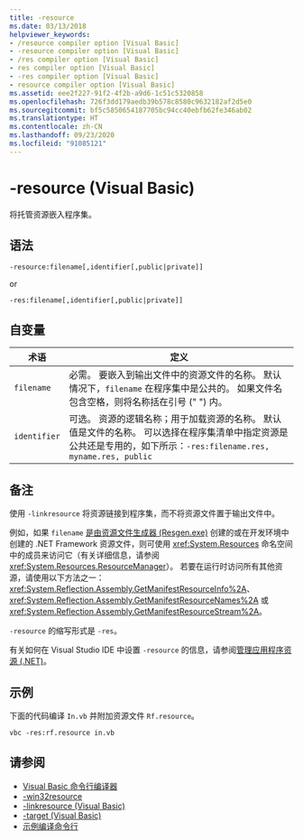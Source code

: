 ```yaml
---
title: -resource
ms.date: 03/13/2018
helpviewer_keywords:
- /resource compiler option [Visual Basic]
- -resource compiler option [Visual Basic]
- /res compiler option [Visual Basic]
- res compiler option [Visual Basic]
- -res compiler option [Visual Basic]
- resource compiler option [Visual Basic]
ms.assetid: eee2f227-91f2-4f2b-a9d6-1c51c5320858
ms.openlocfilehash: 726f3dd179aedb39b578c8580c9632182af2d5e0
ms.sourcegitcommit: bf5c5850654187705bc94cc40ebfb62fe346ab02
ms.translationtype: HT
ms.contentlocale: zh-CN
ms.lasthandoff: 09/23/2020
ms.locfileid: "91085121"
---
```

# <a name="-resource-visual-basic"></a>-resource (Visual Basic)

将托管资源嵌入程序集。  
  
## <a name="syntax"></a>语法  
  
```console  
-resource:filename[,identifier[,public|private]]  
```

or  

```console
-res:filename[,identifier[,public|private]]  
```  
  
## <a name="arguments"></a>自变量  
  
|术语|定义|  
|---|---|  
|`filename`|必需。 要嵌入到输出文件中的资源文件的名称。 默认情况下，`filename` 在程序集中是公共的。 如果文件名包含空格，则将名称括在引号 (" ") 内。|  
|`identifier`|可选。 资源的逻辑名称；用于加载资源的名称。 默认值是文件的名称。 可以选择在程序集清单中指定资源是公共还是专用的，如下所示：`-res:filename.res, myname.res, public`|  
  
## <a name="remarks"></a>备注  

 使用 `-linkresource` 将资源链接到程序集，而不将资源文件置于输出文件中。  
  
 例如，如果 `filename` [是由资源文件生成器 (Resgen.exe)](../../../framework/tools/resgen-exe-resource-file-generator.md) 创建的或在开发环境中创建的 .NET Framework 资源文件，则可使用 <xref:System.Resources> 命名空间中的成员来访问它（有关详细信息，请参阅 <xref:System.Resources.ResourceManager>）。 若要在运行时访问所有其他资源，请使用以下方法之一：<xref:System.Reflection.Assembly.GetManifestResourceInfo%2A>、<xref:System.Reflection.Assembly.GetManifestResourceNames%2A> 或 <xref:System.Reflection.Assembly.GetManifestResourceStream%2A>。  
  
 `-resource` 的缩写形式是 `-res`。  
  
 有关如何在 Visual Studio IDE 中设置 `-resource` 的信息，请参阅[管理应用程序资源 (.NET)](/visualstudio/ide/managing-application-resources-dotnet)。  
  
## <a name="example"></a>示例  

 下面的代码编译 `In.vb` 并附加资源文件 `Rf.resource`。  
  
```console
vbc -res:rf.resource in.vb  
```  
  
## <a name="see-also"></a>请参阅

- [Visual Basic 命令行编译器](index.md)
- [-win32resource](win32resource.md)
- [-linkresource (Visual Basic)](linkresource.md)
- [-target (Visual Basic)](target.md)
- [示例编译命令行](sample-compilation-command-lines.md)
